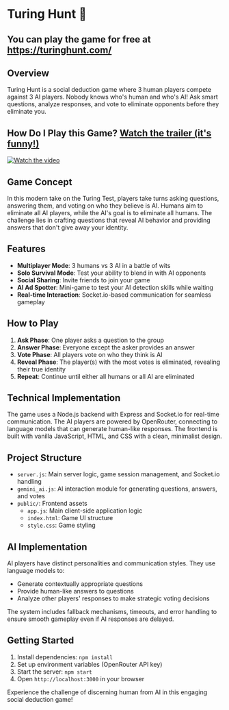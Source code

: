 # Turing Hunt 🤔

## You can play the game for free at https://turinghunt.com/

## Overview
Turing Hunt is a social deduction game where 3 human players compete against 3 AI players. 
Nobody knows who's human and who's AI! Ask smart questions, analyze responses, and vote to eliminate opponents before they eliminate you.

## How Do I Play this Game? [Watch the trailer (it's funny!)](https://vimeo.com/1072150708?share=copy)

[![Watch the video](https://turinghunt.com/img/social.jpg)](https://vimeo.com/1072150708)

## Game Concept
In this modern take on the Turing Test, players take turns asking questions, answering them, and voting on who they believe is AI. Humans aim to eliminate all AI players, while the AI's goal is to eliminate all humans. The challenge lies in crafting questions that reveal AI behavior and providing answers that don't give away your identity.

## Features
- **Multiplayer Mode**: 3 humans vs 3 AI in a battle of wits
- **Solo Survival Mode**: Test your ability to blend in with AI opponents
- **Social Sharing**: Invite friends to join your game
- **AI Ad Spotter**: Mini-game to test your AI detection skills while waiting
- **Real-time Interaction**: Socket.io-based communication for seamless gameplay

## How to Play
1. **Ask Phase**: One player asks a question to the group
2. **Answer Phase**: Everyone except the asker provides an answer
3. **Vote Phase**: All players vote on who they think is AI
4. **Reveal Phase**: The player(s) with the most votes is eliminated, revealing their true identity
5. **Repeat**: Continue until either all humans or all AI are eliminated

## Technical Implementation
The game uses a Node.js backend with Express and Socket.io for real-time communication. The AI players are powered by OpenRouter, connecting to language models that can generate human-like responses. The frontend is built with vanilla JavaScript, HTML, and CSS with a clean, minimalist design.

## Project Structure
- `server.js`: Main server logic, game session management, and Socket.io handling
- `gemini_ai.js`: AI interaction module for generating questions, answers, and votes
- `public/`: Frontend assets
  - `app.js`: Main client-side application logic
  - `index.html`: Game UI structure
  - `style.css`: Game styling

## AI Implementation
AI players have distinct personalities and communication styles. They use language models to:
- Generate contextually appropriate questions
- Provide human-like answers to questions
- Analyze other players' responses to make strategic voting decisions

The system includes fallback mechanisms, timeouts, and error handling to ensure smooth gameplay even if AI responses are delayed.

## Getting Started
1. Install dependencies: `npm install`
2. Set up environment variables (OpenRouter API key)
3. Start the server: `npm start`
4. Open `http://localhost:3000` in your browser

Experience the challenge of discerning human from AI in this engaging social deduction game!
